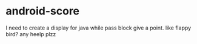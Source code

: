 # android-score

I need to create a display for java while pass block give a point. like flappy bird? any heelp plzz
